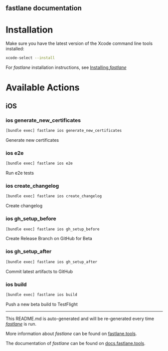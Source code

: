 fastlane documentation
----

# Installation

Make sure you have the latest version of the Xcode command line tools installed:

```sh
xcode-select --install
```

For _fastlane_ installation instructions, see [Installing _fastlane_](https://docs.fastlane.tools/#installing-fastlane)

# Available Actions

## iOS

### ios generate_new_certificates

```sh
[bundle exec] fastlane ios generate_new_certificates
```

Generate new certificates

### ios e2e

```sh
[bundle exec] fastlane ios e2e
```

Run e2e tests

### ios create_changelog

```sh
[bundle exec] fastlane ios create_changelog
```

Create changelog

### ios gh_setup_before

```sh
[bundle exec] fastlane ios gh_setup_before
```

Create Release Branch on GitHub for Beta

### ios gh_setup_after

```sh
[bundle exec] fastlane ios gh_setup_after
```

Commit latest artifacts to GitHub

### ios build

```sh
[bundle exec] fastlane ios build
```

Push a new beta build to TestFlight

----

This README.md is auto-generated and will be re-generated every time [_fastlane_](https://fastlane.tools) is run.

More information about _fastlane_ can be found on [fastlane.tools](https://fastlane.tools).

The documentation of _fastlane_ can be found on [docs.fastlane.tools](https://docs.fastlane.tools).

